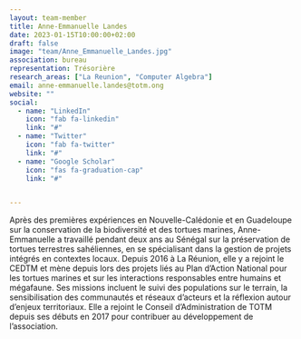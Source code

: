 ```yaml
---
layout: team-member
title: Anne-Emmanuelle Landes
date: 2023-01-15T10:00:00+02:00
draft: false
image: "team/Anne_Emmanuelle_Landes.jpg"
association: bureau
representation: Trésorière
research_areas: ["La Reunion", "Computer Algebra"]
email: anne-emmanuelle.landes@totm.ong
website: ""
social:
  - name: "LinkedIn"
    icon: "fab fa-linkedin"
    link: "#"
  - name: "Twitter"
    icon: "fab fa-twitter"
    link: "#"
  - name: "Google Scholar"
    icon: "fas fa-graduation-cap"
    link: "#"


---
```


Après des premières expériences en Nouvelle-Calédonie et en Guadeloupe sur la conservation de la biodiversité et des tortues marines, Anne-Emmanuelle a travaillé pendant deux ans au Sénégal sur la préservation de tortues terrestres sahéliennes, en se spécialisant dans la gestion de projets intégrés en contextes locaux. Depuis 2016 à La Réunion, elle y a rejoint le CEDTM et mène depuis lors des projets liés au Plan d’Action National pour les tortues marines et sur les interactions responsables entre humains et mégafaune. Ses missions incluent le suivi des populations sur le terrain, la sensibilisation des communautés et réseaux d’acteurs et la réflexion autour d’enjeux territoriaux. Elle a rejoint le Conseil d’Administration de TOTM depuis ses débuts en 2017 pour contribuer au développement de l’association.
